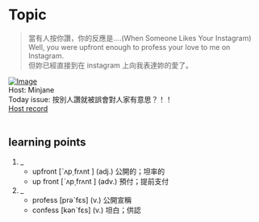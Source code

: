 # Topic

> 當有人按你讚，你的反應是....(When Someone Likes Your Instagram) <br>
> Well, you were upfront enough to profess your love to me on Instagram. <br>
> 但妳已經直接到在 instagram 上向我表達妳的愛了。 <br>

[![Image](https://cdn.voicetube.com/assets/thumbnails/eFeRYCRzL98.jpg)](https://www.youtube.com/embed/eFeRYCRzL98?rel=0&showinfo=0&cc_load_policy=0&controls=1&autoplay=1&iv_load_policy=3&playsinline=1&wmode=transparent&start=49&end=53&enablejsapi=1&origin=https://tw.voicetube.com&widgetid=1)<br>
Host: Minjane 
<br>Today issue: 按別人讚就被誤會對人家有意思？！！
<br>
[Host record](https://cdn.voicetube.com/everyday_records/4887/1605600705.mp3)
<br><br>
## learning points
1. _
	* upfront [ˋʌp͵frʌnt  ] (adj.) 公開的；坦率的
	* up front [ˋʌp͵frʌnt  ] (adv.) 預付；提前支付
2. _
	* profess [prəˋfɛs] (v.) 公開宣稱
	* confess  [kənˋfɛs] (v.) 坦白；供認
